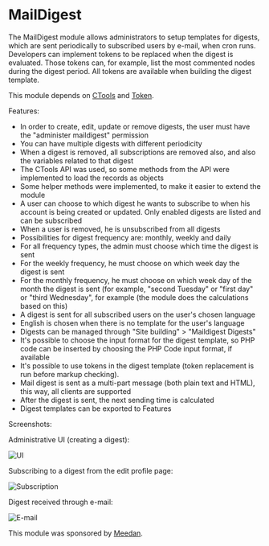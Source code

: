 MailDigest
==========

The MailDigest module allows administrators to setup templates for digests, which are sent periodically
to subscribed users by e-mail, when cron runs. Developers can implement tokens to be replaced when the digest
is evaluated. Those tokens can, for example, list the most commented nodes during the digest period.
All tokens are available when building the digest template.

This module depends on [CTools](https://drupal.org/project/ctools) and [Token](https://drupal.org/project/token).

Features:

* In order to create, edit, update or remove digests, the user must have the "administer maildigest" permission
* You can have multiple digests with different periodicity
* When a digest is removed, all subscriptions are removed also, and also the variables related to that digest
* The CTools API was used, so some methods from the API were implemented to load the records as objects
* Some helper methods were implemented, to make it easier to extend the module
* A user can choose to which digest he wants to subscribe to when his account is being created or updated. Only enabled digests are listed and can be subscribed
* When a user is removed, he is unsubscribed from all digests
* Possibilities for digest frequency are: monthly, weekly and daily
* For all frequency types, the admin must choose which time the digest is sent
* For the weekly frequency, he must choose on which week day the digest is sent
* For the monthly frequency, he must choose on which week day of the month the digest is sent (for example, "second Tuesday" or "first day" or "third Wednesday", for example (the module does the calculations based on this)
* A digest is sent for all subscribed users on the user's chosen language
* English is chosen when there is no template for the user's language
* Digests can be managed through "Site building" > "Maildigest Digests"
* It's possible to choose the input format for the digest template, so PHP code can be inserted by choosing the PHP Code input format, if available
* It's possible to use tokens in the digest template (token replacement is run before markup checking).
* Mail digest is sent as a multi-part message (both plain text and HTML), this way, all clients are supported
* After the digest is sent, the next sending time is calculated
* Digest templates can be exported to Features

Screenshots:

Administrative UI (creating a digest):

![UI](http://homes.dcc.ufba.br/~caiosba/drupal/maildigest-ui.png "UI")

Subscribing to a digest from the edit profile page:

![Subscription](http://homes.dcc.ufba.br/~caiosba/drupal/maildigest-user.png "Subscription")

Digest received through e-mail:

![E-mail](http://homes.dcc.ufba.br/~caiosba/drupal/maildigest-mail.png "E-mail")

This module was sponsored by [Meedan](http://meedan.org).
